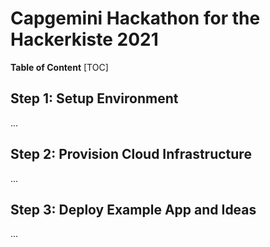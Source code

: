 # Capgemini Hackathon for the Hackerkiste 2021
**Table of Content**
[TOC]

## Step 1: Setup Environment
...

## Step 2: Provision Cloud Infrastructure
...

## Step 3: Deploy Example App and Ideas
...
